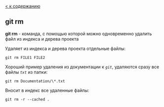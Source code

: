 [ < к содержанию](./readme.md)

## git rm

**git rm** - команда, с помощью которой можно одновременно удалить файл из индекса и дерева проекта

Удаляет из индекса и дерева проекта отдельные файлы:

```bash=
git rm FILE1 FILE2
```

Хороший пример удаления из документации к *`git`*, удаляются сразу все файлы *`txt`* из папки:

```bash=
git rm Documentation/\*.txt
```

Вносит в индекс все удаленные файлы:

```bash=
git rm -r --cached .
```